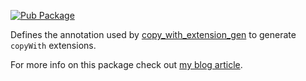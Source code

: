 [![Pub Package](https://img.shields.io/pub/v/copy_with_extension.svg)](https://pub.dev/packages/copy_with_extension)

Defines the annotation used by [copy_with_extension_gen](https://pub.dev/packages/copy_with_extension_gen) to generate `copyWith` extensions.

For more info on this package check out [my blog article](https://www.oleksandrkirichenko.com/blog/dart-extensions/).